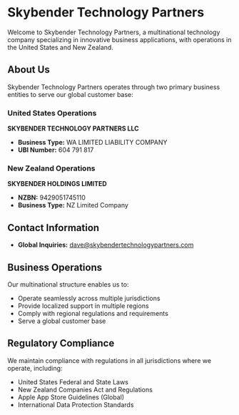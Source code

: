 # Skybender Technology Partners

Welcome to Skybender Technology Partners, a multinational technology company specializing in innovative business applications, with operations in the United States and New Zealand.

## About Us

Skybender Technology Partners operates through two primary business entities to serve our global customer base:

### United States Operations

**SKYBENDER TECHNOLOGY PARTNERS LLC**

- **Business Type:** WA LIMITED LIABILITY COMPANY
- **UBI Number:** 604 791 817

### New Zealand Operations

**SKYBENDER HOLDINGS LIMITED**

- **NZBN:** 9429051745110
- **Business Type:** NZ Limited Company

## Contact Information

- **Global Inquiries:** dave@skybendertechnologypartners.com

## Business Operations

Our multinational structure enables us to:
- Operate seamlessly across multiple jurisdictions
- Provide localized support in multiple regions
- Comply with regional regulations and requirements
- Serve a global customer base

## Regulatory Compliance

We maintain compliance with regulations in all jurisdictions where we operate, including:
- United States Federal and State Laws
- New Zealand Companies Act and Regulations
- Apple App Store Guidelines (Global)
- International Data Protection Standards

